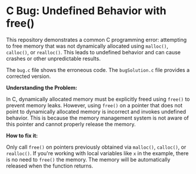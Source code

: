 # C Bug: Undefined Behavior with free()

This repository demonstrates a common C programming error: attempting to free memory that was not dynamically allocated using `malloc()`, `calloc()`, or `realloc()`.  This leads to undefined behavior and can cause crashes or other unpredictable results.

The `bug.c` file shows the erroneous code.  The `bugSolution.c` file provides a corrected version.

**Understanding the Problem:**

In C, dynamically allocated memory must be explicitly freed using `free()` to prevent memory leaks.  However, using `free()` on a pointer that does not point to dynamically allocated memory is incorrect and invokes undefined behavior.  This is because the memory management system is not aware of this pointer and cannot properly release the memory.

**How to fix it:**

Only call `free()` on pointers previously obtained via `malloc()`, `calloc()`, or `realloc()`. If you're working with local variables like `x` in the example, there is no need to `free()` the memory. The memory will be automatically released when the function returns.
